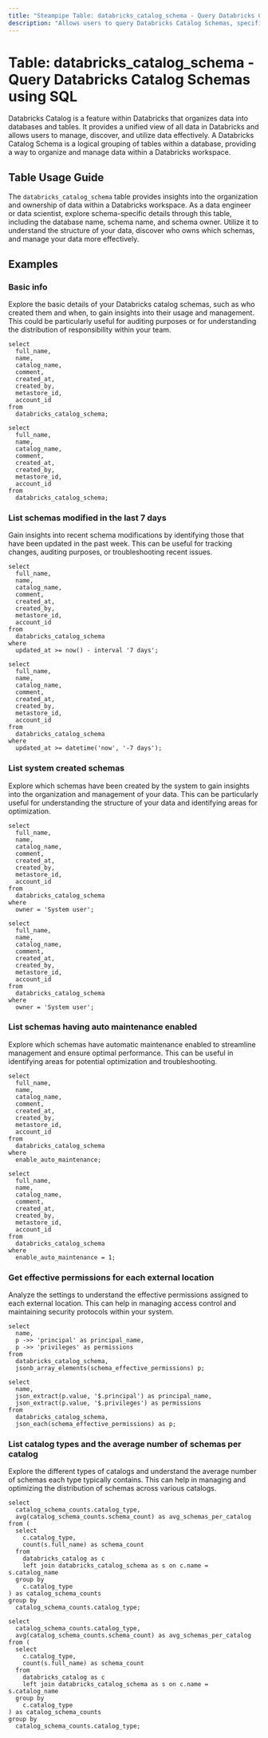 ```yaml
---
title: "Steampipe Table: databricks_catalog_schema - Query Databricks Catalog Schemas using SQL"
description: "Allows users to query Databricks Catalog Schemas, specifically the database name, schema name, and schema owner, providing insights into the organization and ownership of data within a Databricks workspace."
---
```


# Table: databricks_catalog_schema - Query Databricks Catalog Schemas using SQL

Databricks Catalog is a feature within Databricks that organizes data into databases and tables. It provides a unified view of all data in Databricks and allows users to manage, discover, and utilize data effectively. A Databricks Catalog Schema is a logical grouping of tables within a database, providing a way to organize and manage data within a Databricks workspace.

## Table Usage Guide

The `databricks_catalog_schema` table provides insights into the organization and ownership of data within a Databricks workspace. As a data engineer or data scientist, explore schema-specific details through this table, including the database name, schema name, and schema owner. Utilize it to understand the structure of your data, discover who owns which schemas, and manage your data more effectively.

## Examples

### Basic info
Explore the basic details of your Databricks catalog schemas, such as who created them and when, to gain insights into their usage and management. This could be particularly useful for auditing purposes or for understanding the distribution of responsibility within your team.

```sql+postgres
select
  full_name,
  name,
  catalog_name,
  comment,
  created_at,
  created_by,
  metastore_id,
  account_id
from
  databricks_catalog_schema;
```

```sql+sqlite
select
  full_name,
  name,
  catalog_name,
  comment,
  created_at,
  created_by,
  metastore_id,
  account_id
from
  databricks_catalog_schema;
```

### List schemas modified in the last 7 days
Gain insights into recent schema modifications by identifying those that have been updated in the past week. This can be useful for tracking changes, auditing purposes, or troubleshooting recent issues.

```sql+postgres
select
  full_name,
  name,
  catalog_name,
  comment,
  created_at,
  created_by,
  metastore_id,
  account_id
from
  databricks_catalog_schema
where
  updated_at >= now() - interval '7 days';
```

```sql+sqlite
select
  full_name,
  name,
  catalog_name,
  comment,
  created_at,
  created_by,
  metastore_id,
  account_id
from
  databricks_catalog_schema
where
  updated_at >= datetime('now', '-7 days');
```

### List system created schemas
Explore which schemas have been created by the system to gain insights into the organization and management of your data. This can be particularly useful for understanding the structure of your data and identifying areas for optimization.

```sql+postgres
select
  full_name,
  name,
  catalog_name,
  comment,
  created_at,
  created_by,
  metastore_id,
  account_id
from
  databricks_catalog_schema
where
  owner = 'System user';
```

```sql+sqlite
select
  full_name,
  name,
  catalog_name,
  comment,
  created_at,
  created_by,
  metastore_id,
  account_id
from
  databricks_catalog_schema
where
  owner = 'System user';
```

### List schemas having auto maintenance enabled
Explore which schemas have automatic maintenance enabled to streamline management and ensure optimal performance. This can be useful in identifying areas for potential optimization and troubleshooting.

```sql+postgres
select
  full_name,
  name,
  catalog_name,
  comment,
  created_at,
  created_by,
  metastore_id,
  account_id
from
  databricks_catalog_schema
where
  enable_auto_maintenance;
```

```sql+sqlite
select
  full_name,
  name,
  catalog_name,
  comment,
  created_at,
  created_by,
  metastore_id,
  account_id
from
  databricks_catalog_schema
where
  enable_auto_maintenance = 1;
```

### Get effective permissions for each external location
Analyze the settings to understand the effective permissions assigned to each external location. This can help in managing access control and maintaining security protocols within your system.

```sql+postgres
select
  name,
  p ->> 'principal' as principal_name,
  p ->> 'privileges' as permissions
from
  databricks_catalog_schema,
  jsonb_array_elements(schema_effective_permissions) p;
```

```sql+sqlite
select
  name,
  json_extract(p.value, '$.principal') as principal_name,
  json_extract(p.value, '$.privileges') as permissions
from
  databricks_catalog_schema,
  json_each(schema_effective_permissions) as p;
```

### List catalog types and the average number of schemas per catalog
Explore the different types of catalogs and understand the average number of schemas each type typically contains. This can help in managing and optimizing the distribution of schemas across various catalogs.

```sql+postgres
select
  catalog_schema_counts.catalog_type,
  avg(catalog_schema_counts.schema_count) as avg_schemas_per_catalog
from (
  select
    c.catalog_type,
    count(s.full_name) as schema_count
  from
    databricks_catalog as c
    left join databricks_catalog_schema as s on c.name = s.catalog_name
  group by
    c.catalog_type
) as catalog_schema_counts
group by
  catalog_schema_counts.catalog_type;
```

```sql+sqlite
select
  catalog_schema_counts.catalog_type,
  avg(catalog_schema_counts.schema_count) as avg_schemas_per_catalog
from (
  select
    c.catalog_type,
    count(s.full_name) as schema_count
  from
    databricks_catalog as c
    left join databricks_catalog_schema as s on c.name = s.catalog_name
  group by
    c.catalog_type
) as catalog_schema_counts
group by
  catalog_schema_counts.catalog_type;
```